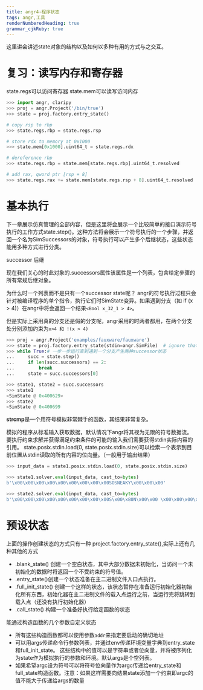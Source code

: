 ```yaml
---
title: angr4-程序状态
tags: angr,工具
renderNumberedHeading: true
grammar_cjkRuby: true
---
```


这里讲会讲述state对象的结构以及如何以多种有用的方式与之交互。

# 复习：读写内存和寄存器
state.regs可以访问寄存器
state.mem可以读写访问内存

``` python
>>> import angr, claripy
>>> proj = angr.Project('/bin/true')
>>> state = proj.factory.entry_state()

# copy rsp to rbp
>>> state.regs.rbp = state.regs.rsp

# store rdx to memory at 0x1000
>>> state.mem[0x1000].uint64_t = state.regs.rdx

# dereference rbp
>>> state.regs.rbp = state.mem[state.regs.rbp].uint64_t.resolved

# add rax, qword ptr [rsp + 8]
>>> state.regs.rax += state.mem[state.regs.rsp + 8].uint64_t.resolved
```
# 基本执行
下一章展示仿真管理的全部内容，但是这里将会展示一个比较简单的接口演示符号执行的工作方式state.step()。这种方法将会展示一个符号执行的一个步骤，并返回一个名为SimSuccessors的对象，符号执行可以产生多个后继状态，这些状态能用多种方式进行分类。

successor 后继

现在我们关心的时此对象的.successors属性该属性是一个列表，包含给定步骤的所有常规后继对象。

为什么时一个列表而不是只有一个successor state呢？ angr的符号执行过程只会针对被编译程序的单个指令，执行它们时SimState变异。如果遇到分支（如 if (x > 4)）在angr中将会返回一个结果`<Bool x_32_1 > 4>`。

但是实际上采用真的分支还是假的分支呢，angr采用的时两者都用，在两个分支处分别添加约束为`x>4 和 !(x > 4)`

``` python
>>> proj = angr.Project('examples/fauxware/fauxware')
>>> state = proj.factory.entry_state(stdin=angr.SimFile)  # ignore that argument for now - we're disabling a more complicated default setup for the sake of education
>>> while True:# 一步一步运行直到遇到一个分支产生两种successor状态
...     succ = state.step()
...     if len(succ.successors) == 2:
...         break
...     state = succ.successors[0]

>>> state1, state2 = succ.successors
>>> state1
<SimState @ 0x400629>
>>> state2
<SimState @ 0x400699
```
**strcmp**是一个用符号模拟非常棘手的函数，其结果非常复杂。

模拟的程序从标准输入获取数据，默认情况下angr将其视为无限的符号数据流。 要执行约束求解并获得满足约束条件的可能的输入我们需要获得stdin实际内容的引用。
state.posix.stdin.load(0, state.posix.stdin.size)可以检索一个表示到目前位置从stdin读取的所有内容的位向量。（一般用于输出结果）

``` python
>>> input_data = state1.posix.stdin.load(0, state.posix.stdin.size)

>>> state1.solver.eval(input_data, cast_to=bytes)
b'\x00\x00\x00\x00\x00\x00\x00\x00\x00SOSNEAKY\x00\x00\x00'

>>> state2.solver.eval(input_data, cast_to=bytes)
b'\x00\x00\x00\x00\x00\x00\x00\x00\x00S\x00\x80N\x00\x00 \x00\x00\x00\x00'
```

# 预设状态

上面的操作创建状态的方式只有一种 project.factory.entry_state(),实际上还有几种其他的方式
- .blank_state() 创建一个空白状态，其中大部分数据未初始化，当访问一个未初始化的数据时将返回一个不受约束的符号值。
- .entry_state()创建一个状态准备在主二进制文件入口点执行。
- .full_init_state()  创建一个这样的状态，该状态暂停在准备运行初始化器初始化所有东西，初始化器在主二进制文件的载入点运行之前，当运行完将跳转到载入点（还没有执行初始化器）
- .call_state() 构建一个准备好执行给定函数的状态

能通过构造函数的几个参数自定义状态

- 所有这些构造函数都可以使用参数`addr`来指定要启动的确切地址
- 可以用args传递命令行参数列表，并通过env传递环境变量字典到entry_state和full_init_state。 这些结构中的值可以是字符串或者位向量，并将被序列化为state作为模拟执行的参数和环境。默认args是个空列表。
- 如果希望argc设为符号可以将符号位向量作为argc传递给entry_state和full_state构造函数。注意：如果这样需要向结果state添加一个约束即argc的值不能大于传递给args的数量